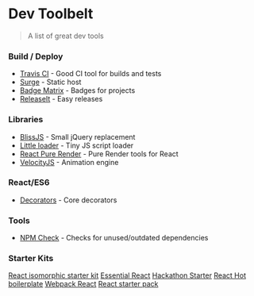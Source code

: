 # Dev Toolbelt
> A list of great dev tools

### Build / Deploy
- [Travis CI](https://travis-ci.org/) - Good CI tool for builds and tests
- [Surge](http://surge.sh/) - Static host
- [Badge Matrix](https://github.com/exogen/badge-matrix) - Badges for projects
- [ReleaseIt](http://webpro.github.io/release-it/) - Easy releases

### Libraries
- [BlissJS](http://blissfuljs.com/) - Small jQuery replacement
- [Little loader](https://github.com/walmartlabs/little-loader) - Tiny JS script loader
- [React Pure Render](https://www.npmjs.com/package/react-pure-render-utils) - Pure Render tools for React
- [VelocityJS](http://julian.com/research/velocity/) - Animation engine 

### React/ES6
- [Decorators](https://www.npmjs.com/package/core-decorators) - Core decorators

### Tools
- [NPM Check](https://github.com/dylang/npm-check) - Checks for unused/outdated dependencies

### Starter Kits
[React isomorphic starter kit](https://github.com/RickWong/react-isomorphic-starterkit)
[Essential React](https://github.com/pheuter/essential-react)
[Hackathon Starter](https://github.com/sahat/hackathon-starter)
[React Hot boilerplate](https://github.com/gaearon/react-hot-boilerplate)
[Webpack React](https://github.com/survivejs/webpack_react)
[React starter pack](http://krasimirtsonev.com/blog/article/a-modern-react-starter-pack-based-on-webpack)
